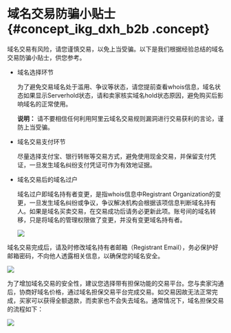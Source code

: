 # 域名交易防骗小贴士 {#concept_ikg_dxh_b2b .concept}

域名交易有风险，请您谨慎交易，以免上当受骗。以下是我们根据经验总结的域名交易防骗小贴士，供您参考。

-   域名选择环节

    为了避免交易域名处于滥用、争议等状态，请您提前查看whois信息，域名状态如果显示Serverhold状态，请和卖家核实域名hold状态原因，避免购买后影响域名的正常使用。

    **说明：** 请不要相信任何利用阿里云域名交易规则漏洞进行交易获利的言论，谨防上当受骗。

-   域名交易支付环节

    尽量选择支付宝、银行转账等交易方式，避免使用现金交易，并保留支付凭证，一旦发生域名纠纷支付凭证可作为有效地证据。

-   域名交易后的域名过户

    域名过户即域名持有者变更，是指whois信息中Registrant Organization的变更，一旦发生域名纠纷或争议，争议解决机构会根据该项信息判断域名持有人。如果是域名买卖交易，在交易成功后请务必更新此项。账号间的域名转移，只是将域名的管理权限做了变更，并没有变更域名持有者。

    ![](http://static-aliyun-doc.oss-cn-hangzhou.aliyuncs.com/assets/img/14607/156810644737105_zh-CN.png)


域名交易完成后，请及时修改域名持有者邮箱（Registrant Email），务必保护好邮箱密码，不向他人透露相关信息，以确保您的域名安全。

![](http://static-aliyun-doc.oss-cn-hangzhou.aliyuncs.com/assets/img/14607/156810644737106_zh-CN.png)

为了增加域名交易的安全性，建议您选择带有担保功能的交易平台。您与卖家沟通后，协商好域名价格，通过域名担保交易平台完成交易。如交易因故无法正常完成，买家可以获得全额退款，而卖家也不会失去域名。通常情况下，域名担保交易的流程如下：

![](http://static-aliyun-doc.oss-cn-hangzhou.aliyuncs.com/assets/img/14607/156810644737107_zh-CN.png)

